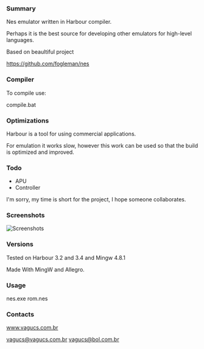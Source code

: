 ### Summary

Nes emulator written in Harbour compiler.

Perhaps it is the best source for developing other emulators for high-level languages.

Based on beaultiful project

https://github.com/fogleman/nes

### Compiler
To compile use:

compile.bat

### Optimizations

Harbour is a tool for using commercial applications.

For emulation it works slow, however this work can be used so that the build is optimized and improved.

### Todo

- APU
- Controller

I'm sorry, my time is short for the project, I hope someone collaborates.

### Screenshots

![Screenshots](http://www.vagucs.com.br/emulator.png)

### Versions

Tested on Harbour 3.2 and 3.4 and Mingw 4.8.1

Made With MingW and Allegro.

### Usage

nes.exe rom.nes

### Contacts

www.vagucs.com.br

vagucs@vagucs.com.br
vagucs@bol.com.br

